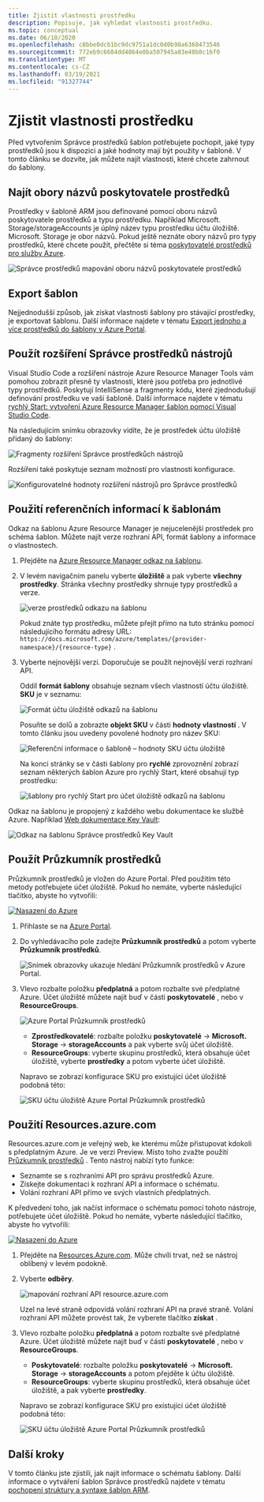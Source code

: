 ```yaml
---
title: Zjistit vlastnosti prostředku
description: Popisuje, jak vyhledat vlastnosti prostředku.
ms.topic: conceptual
ms.date: 06/10/2020
ms.openlocfilehash: c8bbe0dcb1bc9dc9751a1dc0d0b98a6368473546
ms.sourcegitcommit: 772eb9c6684dd4864e0ba507945a83e48b8c16f0
ms.translationtype: MT
ms.contentlocale: cs-CZ
ms.lasthandoff: 03/19/2021
ms.locfileid: "91327744"
---
```

# <a name="discover-resource-properties"></a>Zjistit vlastnosti prostředku

Před vytvořením Správce prostředků šablon potřebujete pochopit, jaké typy prostředků jsou k dispozici a jaké hodnoty mají být použity v šabloně. V tomto článku se dozvíte, jak můžete najít vlastnosti, které chcete zahrnout do šablony.

## <a name="find-resource-provider-namespaces"></a>Najít obory názvů poskytovatele prostředků

Prostředky v šabloně ARM jsou definované pomocí oboru názvů poskytovatele prostředků a typu prostředku. Například Microsoft. Storage/storageAccounts je úplný název typu prostředku účtu úložiště. Microsoft. Storage je obor názvů. Pokud ještě neznáte obory názvů pro typy prostředků, které chcete použít, přečtěte si téma [poskytovatelé prostředků pro služby Azure](../management/azure-services-resource-providers.md).

![Správce prostředků mapování oboru názvů poskytovatele prostředků](./media/view-resources/resource-provider-namespace-and-azure-service-mapping.png)

## <a name="export-templates"></a>Export šablon

Nejjednodušší způsob, jak získat vlastnosti šablony pro stávající prostředky, je exportovat šablonu. Další informace najdete v tématu [Export jednoho a více prostředků do šablony v Azure Portal](./export-template-portal.md).

## <a name="use-resource-manager-tools-extension"></a>Použít rozšíření Správce prostředků nástrojů

Visual Studio Code a rozšíření nástroje Azure Resource Manager Tools vám pomohou zobrazit přesně ty vlastnosti, které jsou potřeba pro jednotlivé typy prostředků. Poskytují IntelliSense a fragmenty kódu, které zjednodušují definování prostředku ve vaší šabloně. Další informace najdete v tématu [rychlý Start: vytvoření Azure Resource Manager šablon pomocí Visual Studio Code](./quickstart-create-templates-use-visual-studio-code.md#add-an-azure-resource).

Na následujícím snímku obrazovky vidíte, že je prostředek účtu úložiště přidaný do šablony:

![Fragmenty rozšíření Správce prostředkůch nástrojů](./media/view-resources/resource-manager-tools-extension-snippets.png)

Rozšíření také poskytuje seznam možností pro vlastnosti konfigurace.

![Konfigurovatelné hodnoty rozšíření nástrojů pro Správce prostředků](./media/view-resources/resource-manager-tools-extension-configurable-properties.png)

## <a name="use-template-reference"></a>Použití referenčních informací k šablonám

Odkaz na šablonu Azure Resource Manager je nejucelenější prostředek pro schéma šablon. Můžete najít verze rozhraní API, formát šablony a informace o vlastnostech.

1. Přejděte na [Azure Resource Manager odkaz na šablonu](/azure/templates/).
1. V levém navigačním panelu vyberte **úložiště** a pak vyberte **všechny prostředky**. Stránka všechny prostředky shrnuje typy prostředků a verze.

    ![verze prostředků odkazu na šablonu](./media/view-resources/resource-manager-template-reference-resource-versions.png)

    Pokud znáte typ prostředku, můžete přejít přímo na tuto stránku pomocí následujícího formátu adresy URL: `https://docs.microsoft.com/azure/templates/{provider-namespace}/{resource-type}` .

1. Vyberte nejnovější verzi. Doporučuje se použít nejnovější verzi rozhraní API.

    Oddíl **formát šablony** obsahuje seznam všech vlastností účtu úložiště. **SKU** je v seznamu:

    ![Formát účtu úložiště odkazů na šablonu](./media/view-resources/resource-manager-template-reference-storage-account-sku.png)

    Posuňte se dolů a zobrazte **objekt SKU** v části **hodnoty vlastností** . V tomto článku jsou uvedeny povolené hodnoty pro název SKU:

    ![Referenční informace o šabloně – hodnoty SKU účtu úložiště](./media/view-resources/resource-manager-template-reference-storage-account-sku-values.png)

    Na konci stránky se v části šablony pro **rychlé** zprovoznění zobrazí seznam některých šablon Azure pro rychlý Start, které obsahují typ prostředku:

    ![šablony pro rychlý Start pro účet úložiště odkazů na šablonu](./media/view-resources/resource-manager-template-reference-quickstart-templates.png)

Odkaz na šablonu je propojený z každého webu dokumentace ke službě Azure.  Například [Web dokumentace Key Vault](../../key-vault/general/overview.md):

![Odkaz na šablonu Správce prostředků Key Vault](./media/view-resources/resource-manager-template-reference-key-vault.png)

## <a name="use-resource-explorer"></a>Použít Průzkumník prostředků

Průzkumník prostředků je vložen do Azure Portal. Před použitím této metody potřebujete účet úložiště. Pokud ho nemáte, vyberte následující tlačítko, abyste ho vytvořili:

[![Nasazení do Azure](https://aka.ms/deploytoazurebutton)](https://portal.azure.com/#create/Microsoft.Template/uri/https%3a%2f%2fraw.githubusercontent.com%2fAzure%2fazure-quickstart-templates%2fmaster%2f101-storage-account-create%2fazuredeploy.json)

1. Přihlaste se na [Azure Portal](https://portal.azure.com).
1. Do vyhledávacího pole zadejte **Průzkumník prostředků** a potom vyberte **Průzkumník prostředků**.

    ![Snímek obrazovky ukazuje hledání Průzkumník prostředků v Azure Portal.](./media/view-resources/azure-portal-resource-explorer.png)

1. Vlevo rozbalte položku **předplatná** a potom rozbalte své předplatné Azure. Účet úložiště můžete najít buď v části **poskytovatelé** , nebo v **ResourceGroups**.

    ![Azure Portal Průzkumník prostředků](./media/view-resources/azure-portal-resource-explorer-home.png)

    - **Zprostředkovatelé**: rozbalte položku **poskytovatelé**  ->  **Microsoft. Storage**  ->  **storageAccounts** a pak vyberte svůj účet úložiště.
    - **ResourceGroups**: vyberte skupinu prostředků, která obsahuje účet úložiště, vyberte **prostředky** a potom vyberte účet úložiště.

    Napravo se zobrazí konfigurace SKU pro existující účet úložiště podobná této:

    ![SKU účtu úložiště Azure Portal Průzkumník prostředků](./media/view-resources/azure-portal-resource-explorer-sku.png)

## <a name="use-resourcesazurecom"></a>Použití Resources.azure.com

Resources.azure.com je veřejný web, ke kterému může přistupovat kdokoli s předplatným Azure. Je ve verzi Preview.  Místo toho zvažte použití [Průzkumník prostředků](#use-resource-explorer) . Tento nástroj nabízí tyto funkce:

- Seznamte se s rozhraními API pro správu prostředků Azure.
- Získejte dokumentaci k rozhraní API a informace o schématu.
- Volání rozhraní API přímo ve svých vlastních předplatných.

K předvedení toho, jak načíst informace o schématu pomocí tohoto nástroje, potřebujete účet úložiště. Pokud ho nemáte, vyberte následující tlačítko, abyste ho vytvořili:

[![Nasazení do Azure](https://aka.ms/deploytoazurebutton)](https://portal.azure.com/#create/Microsoft.Template/uri/https%3a%2f%2fraw.githubusercontent.com%2fAzure%2fazure-quickstart-templates%2fmaster%2f101-storage-account-create%2fazuredeploy.json)

1. Přejděte na [Resources.Azure.com](https://resources.azure.com/). Může chvíli trvat, než se nástroj oblíbený v levém podokně.
1. Vyberte **odběry**.

    ![mapování rozhraní API resource.azure.com](./media/view-resources/resources-azure-com-api-mapping.png)

    Uzel na levé straně odpovídá volání rozhraní API na pravé straně. Volání rozhraní API můžete provést tak, že vyberete tlačítko **získat** .
1. Vlevo rozbalte položku **předplatná** a potom rozbalte své předplatné Azure. Účet úložiště můžete najít buď v části **poskytovatelé** , nebo v **ResourceGroups**.

    - **Poskytovatelé**: rozbalte položku **poskytovatelé**  ->  **Microsoft. Storage**  ->  **storageAccounts** a potom přejděte k účtu úložiště.
    - **ResourceGroups**: vyberte skupinu prostředků, která obsahuje účet úložiště, a pak vyberte **prostředky**.

    Napravo se zobrazí konfigurace SKU pro existující účet úložiště podobná této:

    ![SKU účtu úložiště Azure Portal Průzkumník prostředků](./media/view-resources/azure-portal-resource-explorer-sku.png)

## <a name="next-steps"></a>Další kroky

V tomto článku jste zjistili, jak najít informace o schématu šablony. Další informace o vytváření šablon Správce prostředků najdete v tématu [pochopení struktury a syntaxe šablon ARM](./template-syntax.md).
